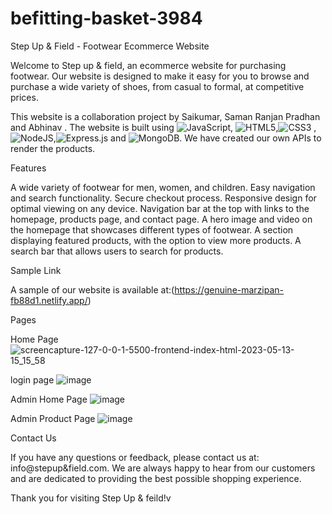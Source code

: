 # befitting-basket-3984
Step Up & Field - Footwear Ecommerce Website

Welcome to Step up & field, an ecommerce website for purchasing footwear. Our website is designed to make it easy for you to browse and purchase a wide variety of shoes, from casual to formal, at competitive prices.

This website is a collaboration project by Saikumar, Saman Ranjan Pradhan and Abhinav . The website is built using ![JavaScript](https://img.shields.io/badge/javascript-%23323330.svg?style=for-the-badge&logo=javascript&logoColor=%23F7DF1E), ![HTML5](https://img.shields.io/badge/html5-%23E34F26.svg?style=for-the-badge&logo=html5&logoColor=white),![CSS3](https://img.shields.io/badge/css3-%231572B6.svg?style=for-the-badge&logo=css3&logoColor=white) ,![NodeJS](https://img.shields.io/badge/node.js-6DA55F?style=for-the-badge&logo=node.js&logoColor=white),![Express.js](https://img.shields.io/badge/express.js-%23404d59.svg?style=for-the-badge&logo=express&logoColor=%2361DAFB) and ![MongoDB](https://img.shields.io/badge/MongoDB-%234ea94b.svg?style=for-the-badge&logo=mongodb&logoColor=white). We have created our own APIs to render the products.

Features

A wide variety of footwear for men, women, and children. Easy navigation and search functionality. Secure checkout process. Responsive design for optimal viewing on any device. Navigation bar at the top with links to the homepage, products page, and contact page. A hero image and video on the homepage that showcases different types of footwear. A section displaying featured products, with the option to view more products. A search bar that allows users to search for products.

Sample Link

A sample of our website is available at:(https://genuine-marzipan-fb88d1.netlify.app/)

Pages

Home Page
![screencapture-127-0-0-1-5500-frontend-index-html-2023-05-13-15_15_58](https://github.com/saikumar2564/befitting-basket-3984/assets/77447439/8f088989-773a-4c14-9613-8048abea4c60)

login page
![image](https://github.com/saikumar2564/befitting-basket-3984/assets/77447439/c84ff277-b424-4c45-86ea-b97dac7cfa9e)

Admin Home Page
![image](https://github.com/saikumar2564/befitting-basket-3984/assets/77447439/51dc66ea-6d75-43c4-b779-fdde047afba5)


Admin Product Page
![image](https://github.com/saikumar2564/befitting-basket-3984/assets/77447439/8412ab54-0278-4374-804a-e217ab86faf9)



Contact Us 

If you have any questions or feedback, please contact us at: info@stepup&field.com. We are always happy to hear from our customers and are dedicated to providing the best possible shopping experience.

Thank you for visiting Step Up & feild!v
